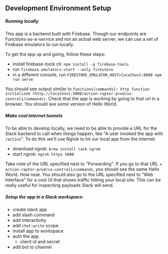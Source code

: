 ## Development Environment Setup

##### Running locally

This app is a backend built with Firebase. Though our endpoints are Functions-as-a-service and not an actual web server, we can use a set of Firebase emulators to run locally.

To get the app up and going, follow these steps:

- install firebase-tools cli: `npm install -g firebase-tools`
- run `firebase emulators:start --only firestore`
- in a different console, run `FIRESTORE_EMULATOR_HOST=localhost:8080 npm run serve`

You should see output similar to `functions[commands]: http function initialized (http://localhost:5000/action-raptor-prod/us-central1/commands)`. 
Check that the app is working by going to that url in a browser. You should see some version of Hello World.

##### Make cool internet tunnels

To be able to develop locally, we need to be able to provide a URL for the Slack backend to call when things happen, like "A user invoked the app with `/action`". To do this we'll use Ngrok to hit our local app from the internet.

- download ngrok: `brew install cask ngrok`
- start ngrok: `ngrok https 5000`

Take note of the URL specified next to "Forwarding". If you go to that URL + `action-raptor-prod/us-central1/commands`, you should see the same Hello World. How neat. You should also go to the URL specified next to "Web Interface" for a cool UI that shows traffic hitting your local site. This can be really useful for inspecting payloads Slack will send.  
 
    
##### Setup the app in a Slack workspace:

- create slack app
- add slash command
- add interactivity
- add `chat:write` scope
- install app to workspace
- auth the app
  - client id and secret
- add bot to channel
